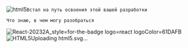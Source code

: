 ![html5](https://github.com/VladislavSerduykov/VladislavSerduykov/assets/38404781/ba357889-2a96-4542-8e30-ed7fe36848a5)`Встал на путь освоения этой вашей разработки`

`Что знаю, в чем могу разобраться` 

![React-20232A_style=for-the-badge logo=react logoColor=61DAFB](https://github.com/VladislavSerduykov/VladislavSerduykov/assets/38404781/7f6d2763-0b81-4fc7-8923-2899fcc5724a) ![<svg role="img" viewBox="0 0 24 24" xmlns="http://www.w3.org/2000/svg"><title>HTML5</title><path d="M1.5 0h21l-1.91 21.563L11.977 24l-8.564-2.438L1.5 0zm7.031 9.75l-.232-2.718 10.059.003.23-2.622L5.412 4.41l.698 8.01h9.126l-.326 3.426-2.91.804-2.955-.81-.188-2.11H6.248l.33 4.171L12 19.351l5.379-1.443.744-8.157H8.531z"/></svg>Uploading html5.svg…]() 

